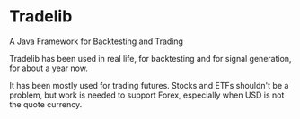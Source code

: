 # Tradelib
A Java Framework for Backtesting and Trading

Tradelib has been used in real life, for backtesting and for signal
generation, for about a year now.

It has been mostly used for trading futures. Stocks and ETFs shouldn't
be a problem, but work is needed to support Forex, especially when
USD is not the quote currency.
